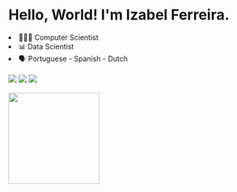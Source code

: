 # Hello, World! I'm Izabel Ferreira.
<li>👩🏻‍🎓 Computer Scientist</li>
<li>📊 Data Scientist</li>
<li>🗣️ Portuguese - Spanish - Dutch</li>
<br>
<div>
    <a href="https://www.instagram.com/devbelf/" target="_blank"><img src="https://img.shields.io/badge/-Instagram-%23E4405F?style=for-the-badge&logo=instagram&logoColor=white" target="_blank"></a>
   <a href="https://www.linkedin.com/in/izabel-ferreira-934087211/" target="_blank"><img src="https://img.shields.io/badge/-LinkedIn-%230077B5?style=for-the-badge&logo=linkedin&logoColor=white" target="_blank"></a> 
  <a href = "mailto:contizabelferreira@gmail.com"><img src="https://img.shields.io/badge/-Gmail-%23333?style=for-the-badge&logo=gmail&logoColor=white" target="_blank"></a>
</div>
<br>
<table>
  <a href="https://github.com/IzabelFerreira7">
  
  <img height="180em" src="https://github-readme-stats.vercel.app/api/top-langs/?username=IzabelFerreira7&layout=compact&langs_count=6&theme=tokyonight"/>
  </table>

